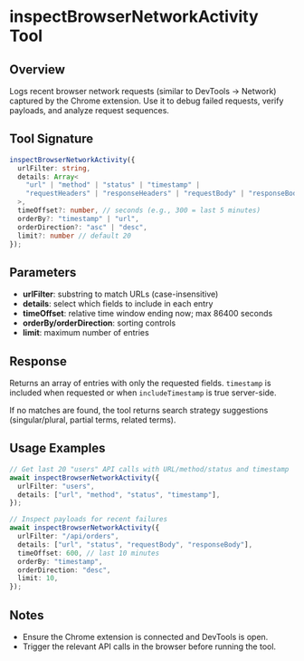 # inspectBrowserNetworkActivity Tool

## Overview

Logs recent browser network requests (similar to DevTools → Network) captured by the Chrome extension. Use it to debug failed requests, verify payloads, and analyze request sequences.

## Tool Signature

```typescript
inspectBrowserNetworkActivity({
  urlFilter: string,
  details: Array<
    "url" | "method" | "status" | "timestamp" |
    "requestHeaders" | "responseHeaders" | "requestBody" | "responseBody"
  >,
  timeOffset?: number, // seconds (e.g., 300 = last 5 minutes)
  orderBy?: "timestamp" | "url",
  orderDirection?: "asc" | "desc",
  limit?: number // default 20
});
```

## Parameters

- **urlFilter**: substring to match URLs (case-insensitive)
- **details**: select which fields to include in each entry
- **timeOffset**: relative time window ending now; max 86400 seconds
- **orderBy/orderDirection**: sorting controls
- **limit**: maximum number of entries

## Response

Returns an array of entries with only the requested fields. `timestamp` is included when requested or when `includeTimestamp` is true server-side.

If no matches are found, the tool returns search strategy suggestions (singular/plural, partial terms, related terms).

## Usage Examples

```typescript
// Get last 20 "users" API calls with URL/method/status and timestamp
await inspectBrowserNetworkActivity({
  urlFilter: "users",
  details: ["url", "method", "status", "timestamp"],
});

// Inspect payloads for recent failures
await inspectBrowserNetworkActivity({
  urlFilter: "/api/orders",
  details: ["url", "status", "requestBody", "responseBody"],
  timeOffset: 600, // last 10 minutes
  orderBy: "timestamp",
  orderDirection: "desc",
  limit: 10,
});
```

## Notes

- Ensure the Chrome extension is connected and DevTools is open.
- Trigger the relevant API calls in the browser before running the tool.

